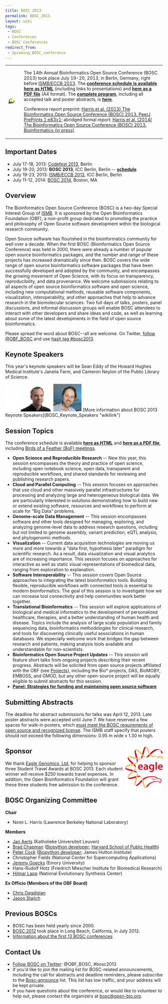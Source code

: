 ```yaml
---
title: BOSC 2013
permalink: BOSC_2013
layout: wiki
tags:
 - BOSC
 - Conferences
 - BOSC Conferences
redirect_from:
 - Upcoming_BOSC_conference
---
```


<table>
<tbody>
<tr class="odd">
<td>
<img src="Pear.png" title="The Bosc Pear" />
</td>
<td></td>
<td><p>The 14th Annual Bioinformatics Open Source Conference (BOSC 2013)
took place July 19-20, 2013, in Berlin, Germany, right before <a
href="http://www.iscb.org/ismbeccb2013">ISMB/ECCB 2013</a>. The
<strong><a href="BOSC_2013_Schedule" title="wikilink">conference
schedule is available here as HTML</a></strong> (including links to
presentations) and <strong><a href="/wiki/BOSC2013_schedule.pdf"
title="wikilink"> here as a PDF file</a></strong> (A4 format). The
<strong><a
href="http://www.open-bio.org/bosc2013/BOSC2013-program.pdf">complete
program</a></strong>, including all accepted talk and poster abstracts,
is <strong><a
href="http://www.open-bio.org/bosc2013/BOSC2013-program.pdf">here</a></strong>.</p>
<p>Conference report preprint: <a
href="https://peerj.com/preprints/83/">Harris et al. (2013) The
Bioinformatics Open Source Conference (BOSC) 2013. PeerJ PrePrints
1:e83v1</a>; abridged formal report: <a
href="http://dx.doi.org/10.1093/bioinformatics/btu413">Harris et al.
(2014) The Bioinformatics Open Source Conference (BOSC) 2013.
Bioinformatics (in press)</a></p></td>
</tr>
</tbody>
</table>

## Important Dates

- July 17-18, 2013: [Codefest 2013](Codefest_2013 "wikilink"), Berlin
- July 19-20, 2013: **BOSC 2013**, ICC Berlin, Berlin --
  **[schedule](BOSC_2013_Schedule "wikilink")**
- July 19-23, 2013: [ISMB/ECCB 2013](http://www.iscb.org/ismbeccb2013),
  ICC Berlin, Berlin
- July 11-12, 2014: [BOSC 2014](BOSC_2014 "wikilink"), Boston, MA

## Overview

The Bioinformatics Open Source Conference (BOSC) is a two-day Special
Interest Group of [ISMB](http://www.iscb.org/ismbeccb2013). It is
sponsored by the Open Bioinformatics Foundation (OBF), a non-profit
group dedicated to promoting the practice and philosophy of Open Source
software development within the biological research community.

Open Source software has flourished in the bioinformatics community for
well over a decade. When the first BOSC (Bioinformatics Open Source
Conference) was held in 2000, there were already a number of popular
open source bioinformatics packages, and the number and range of these
projects has increased dramatically since then. BOSC covers the wide
range of open source bioinformatics software packages that have been
successfully developed and adopted by the community, and encompasses the
growing movement of Open Science, with its focus on transparency,
reproducibility, and data provenance. We welcome submissions relating to
all aspects of open source bioinformatics software and open science,
including new computational methods, reusable software components,
visualization, interoperability, and other approaches that help to
advance research in the biomolecular sciences. Two full days of talks,
posters, panel discussions, and informal discussion groups will enable
BOSC attendees to interact with other developers and share ideas and
code, as well as learning about some of the latest developments in the
field of open source bioinformatics.

Please spread the word about BOSC--all are welcome. On Twitter, [follow
@OBF_BOSC](https://twitter.com/OBF_BOSC) and use [hash tag
\#bosc2013](https://twitter.com/search?q=%23BOSC2013).

## Keynote Speakers

This year's keynote speakers will be Sean Eddy of the Howard Hughes
Medical Institute's Janelia Farm, and Cameron Neylon of the Public
Library of Science.

<img src="SeanEddy.jpg" title="Sean Eddy" width="150" alt="Sean Eddy" />
<img src="Neylon.jpg" title="Cameron Neylon" width="90"
alt="Cameron Neylon" /> [More information about BOSC 2013 Keynote
Speakers](BOSC_Keynote_Speakers "wikilink")

## Session Topics

The conference schedule is available **[here as
HTML](BOSC_2013_Schedule "wikilink")** and **[ here as a PDF
file](/wiki/BOSC2013_schedule.pdf "wikilink")**, including [Birds of a
Feather (BoF) meetings](BOSC_2013/BOFs "wikilink").

- **Open Science and Reproducible Research** -- New this year, this
  session encompasses the theory and practice of open science, including
  open notebook science, open data, transparent and reproducible
  workflows, and shared standards for reviewing and publishing research
  papers.
- **Cloud and Parallel Computing** -- This session focuses on approaches
  that use cloud and other massively parallel infrastructures for
  processing and analyzing large and heterogeneous biological data. We
  are particularly interested in solutions demonstrating how to build
  new or extend existing software, resources and workflows to perform at
  scale for "Big Data" problems.
- **Genome-scale Data Management** -- This session encompasses software
  and other tools designed for managing, exploring, and analyzing
  genome-level data to address research questions, including but not
  limited to genome assembly, variant prediction, eQTL analysis, and
  phylogenomic methods.
- **Visualization** -- Current data acquisition technologies are moving
  us more and more towards a "data first, hypothesis later" paradigm for
  scientific research. As a result, data visualization and visual
  analytics are of increasing importance. This session focuses on
  approaches for interactive as well as static visual representations of
  biomedical data, ranging from exploration to explanation.
- **Software Interoperability** -- This session covers Open Source
  approaches to integrating the latest bioinformatics tools. Building
  flexible, reproducible workflows with connected tools is essential to
  modern bioinformatics. The goal of this session is to investigate how
  we can increase tool connectivity and help communities work better
  together.
- **Translational Bioinformatics** -- This session will explore
  applications of biological and medical informatics to the development
  of personalized healthcare, therapies, and a better understanding of
  human health and disease. Topics include the analysis of large scale
  population and family sequencing data, bioinformatics methodologies
  for clinical research, and tools for discovering clinically useful
  associations in human databases. We especially welcome work that
  bridges the gap between research and patients, making analysis tools
  available and understandable for non-scientists.
- **Bioinformatics Open Source Project Updates** -- This session will
  feature short talks from ongoing projects describing their recent
  progress. Abstracts will be solicited from open source projects
  affiliated with the OBF (see [Projects](Projects "wikilink")),
  including the Bio\* projects, DAS, BioMOBY, EMBOSS, and GMOD, but any
  other open-source project will be equally eligible to submit abstracts
  for this session.
- **[Panel: Strategies for funding and maintaining open source
  software](BOSC_Panel_2013 "wikilink")**

## Submitting Abstracts

The deadline for abstract submissions for talks was April 12, 2013. Late
poster abstracts were accepted until June 7. We have reserved a few
spaces for walk-in posters, which [must meet the BOSC requirements of
open source and recognized
license](BOSC_Abstract_Submission "wikilink"). The ISMB staff specify
that posters should not exceed the following dimensions: 0.95 m wide x
1.30 m high.

<div style="float:right; background-color: #FFFFFF">

<img src="Eagle_logo_2013.jpg" title="Eagle Genomics logo"
width="120" />

</div>

## Sponsor

We thank [Eagle Genomics, Ltd.](http://www.eaglegenomics.com/) for
helping to sponsor three Student Travel Awards at BOSC 2013. Each
student winner will receive \$250 towards travel expenses. In addition,
the Open Bioinformatics Foundation will grant these three students free
admission to the conference.

## BOSC Organizing Committee

**Chair**

- Nomi L. Harris (Lawrence Berkeley National Laboratory)

**Members**

- [Jan Aerts](http://www.esat.kuleuven.be/scd/person.php?persid=473)
  (Katholieke Universiteit Leuven)
- [Brad Chapman](http://bcbio.wordpress.com) ([Biopython
  developer](http://biopython.org); [Harvard School of Public
  Health](http://compbio.sph.harvard.edu/chb/))
- [Peter Cock](http://www.scri.ac.uk/staff/petercock) ([Biopython
  developer](http://biopython.org); James Hutton Institute)
- Christopher Fields (National Center for Supercomputing Applications)
- [Jeremy Goecks](http://bx.mathcs.emory.edu/people/jeremy/) (Emory
  University)
- Hans-Rudolf Hotz (Friedrich Miescher Institute for Biomedical
  Research)
- [Hilmar Lapp](http://www.bioperl.org/wiki/Hilmar_Lapp) (National
  Evolutionary Synthesis Center)

**Ex Officio (Members of the OBF Board)**

- [Chris Dagdigian](http://www.bioperl.org/wiki/Chris_Dagdigian)
- [Jason Stajich](http://www.bioperl.org/wiki/Jason_Stajich)

## Previous BOSCs

- BOSC has been held yearly since 2000.
- [BOSC 2012](BOSC_2012 "wikilink") took place in Long Beach,
  California, in July 2012.
- [ Information about the first 13 BOSC
  conferences](Past_BOSC_conferences "wikilink")

## Contact Us

- [Follow BOSC on Twitter](http://twitter.com/#!/BOSC2012): @OBF_BOSC,
  \#bosc2013
- If you'd like to join the mailing list for BOSC-related announcements,
  including the call for abstracts and deadline reminders, please
  subscribe to the
  [Bosc-announce](http://lists.open-bio.org/mailman/listinfo/bosc-announce)
  list. This list has low traffic, and your address will be kept
  private.
- If you have questions about the conference, or would like to volunteer
  to help out, please contact the organizers at <bosc@open-bio.org>.
